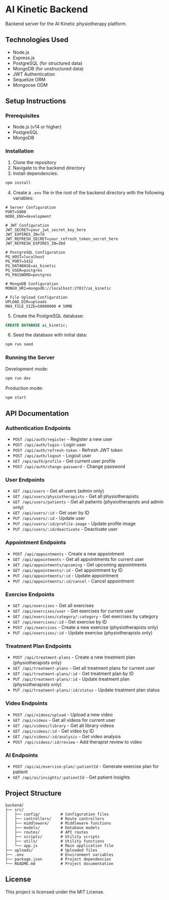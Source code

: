 # AI Kinetic Backend

Backend server for the AI Kinetic physiotherapy platform.

## Technologies Used

- Node.js
- Express.js
- PostgreSQL (for structured data)
- MongoDB (for unstructured data)
- JWT Authentication
- Sequelize ORM
- Mongoose ODM

## Setup Instructions

### Prerequisites

- Node.js (v14 or higher)
- PostgreSQL
- MongoDB

### Installation

1. Clone the repository
2. Navigate to the backend directory
3. Install dependencies:

```bash
npm install
```

4. Create a `.env` file in the root of the backend directory with the following variables:

```
# Server Configuration
PORT=5000
NODE_ENV=development

# JWT Configuration
JWT_SECRET=your_jwt_secret_key_here
JWT_EXPIRES_IN=7d
JWT_REFRESH_SECRET=your_refresh_token_secret_here
JWT_REFRESH_EXPIRES_IN=30d

# PostgreSQL Configuration
PG_HOST=localhost
PG_PORT=5432
PG_DATABASE=ai_kinetic
PG_USER=postgres
PG_PASSWORD=postgres

# MongoDB Configuration
MONGO_URI=mongodb://localhost:27017/ai_kinetic

# File Upload Configuration
UPLOAD_DIR=uploads
MAX_FILE_SIZE=50000000 # 50MB
```

5. Create the PostgreSQL database:

```sql
CREATE DATABASE ai_kinetic;
```

6. Seed the database with initial data:

```bash
npm run seed
```

### Running the Server

Development mode:

```bash
npm run dev
```

Production mode:

```bash
npm start
```

## API Documentation

### Authentication Endpoints

- `POST /api/auth/register` - Register a new user
- `POST /api/auth/login` - Login user
- `POST /api/auth/refresh-token` - Refresh JWT token
- `POST /api/auth/logout` - Logout user
- `GET /api/auth/profile` - Get current user profile
- `POST /api/auth/change-password` - Change password

### User Endpoints

- `GET /api/users` - Get all users (admin only)
- `GET /api/users/physiotherapists` - Get all physiotherapists
- `GET /api/users/patients` - Get all patients (physiotherapists and admin only)
- `GET /api/users/:id` - Get user by ID
- `PUT /api/users/:id` - Update user
- `PUT /api/users/:id/profile-image` - Update profile image
- `PUT /api/users/:id/deactivate` - Deactivate user

### Appointment Endpoints

- `POST /api/appointments` - Create a new appointment
- `GET /api/appointments` - Get all appointments for current user
- `GET /api/appointments/upcoming` - Get upcoming appointments
- `GET /api/appointments/:id` - Get appointment by ID
- `PUT /api/appointments/:id` - Update appointment
- `PUT /api/appointments/:id/cancel` - Cancel appointment

### Exercise Endpoints

- `GET /api/exercises` - Get all exercises
- `GET /api/exercises/user` - Get exercises for current user
- `GET /api/exercises/category/:category` - Get exercises by category
- `GET /api/exercises/:id` - Get exercise by ID
- `POST /api/exercises` - Create a new exercise (physiotherapists only)
- `PUT /api/exercises/:id` - Update exercise (physiotherapists only)

### Treatment Plan Endpoints

- `POST /api/treatment-plans` - Create a new treatment plan (physiotherapists only)
- `GET /api/treatment-plans` - Get all treatment plans for current user
- `GET /api/treatment-plans/:id` - Get treatment plan by ID
- `PUT /api/treatment-plans/:id` - Update treatment plan (physiotherapists only)
- `PUT /api/treatment-plans/:id/status` - Update treatment plan status

### Video Endpoints

- `POST /api/videos/upload` - Upload a new video
- `GET /api/videos` - Get all videos for current user
- `GET /api/videos/library` - Get all library videos
- `GET /api/videos/:id` - Get video by ID
- `GET /api/videos/:id/analysis` - Get video analysis
- `POST /api/videos/:id/review` - Add therapist review to video

### AI Endpoints

- `POST /api/ai/exercise-plan/:patientId` - Generate exercise plan for patient
- `GET /api/ai/insights/:patientId` - Get patient insights

## Project Structure

```
backend/
├── src/
│   ├── config/         # Configuration files
│   ├── controllers/    # Route controllers
│   ├── middleware/     # Middleware functions
│   ├── models/         # Database models
│   ├── routes/         # API routes
│   ├── scripts/        # Utility scripts
│   ├── utils/          # Utility functions
│   └── app.js          # Main application file
├── uploads/            # Uploaded files
├── .env                # Environment variables
├── package.json        # Project dependencies
└── README.md           # Project documentation
```

## License

This project is licensed under the MIT License.
